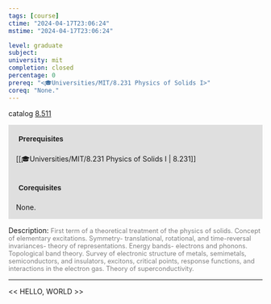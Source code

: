 ```yaml
---
tags: [course]
ctime: "2024-04-17T23:06:24"
mstime: "2024-04-17T23:06:24"

level: graduate
subject: 
university: mit
completion: closed
percentage: 0
prereq: "<🎓Universities/MIT/8.231 Physics of Solids I>"
coreq: "None."
---
```


catalog [8.511](http://student.mit.edu/catalog/m8b.html#8.511)

<span style="display: block; padding: 15px; background-color: rgb(100, 100, 100, 0.2);"><font id="m_prereq3743_0" style="display: block; font-family: Arial, sans-serif; font-weight: bold; padding: 5px">Prerequisites</font><br><span id="prereq3743_0">[[🎓Universities/MIT/8.231 Physics of Solids I | 8.231]]</span></span>
<span style="display: block; padding: 15px; background-color: rgb(100, 100, 100, 0.2);"><font id="m_coreq3743_0" style="display: block; font-family: Arial, sans-serif; font-weight: bold; padding: 5px">Corequisites</font><br><span id="coreq3743_0">None.</span></span>

<font style="">Description:</font>
<font style="color: grey; font-size: 0.8rem;">First term of a theoretical treatment of the physics of solids. Concept of elementary excitations. Symmetry- translational, rotational, and time-reversal invariances- theory of representations. Energy bands- electrons and phonons. Topological band theory. Survey of electronic structure of metals, semimetals, semiconductors, and insulators, excitons, critical points, response functions, and interactions in the electron gas. Theory of superconductivity.</font>



---

<< HELLO, WORLD >>

